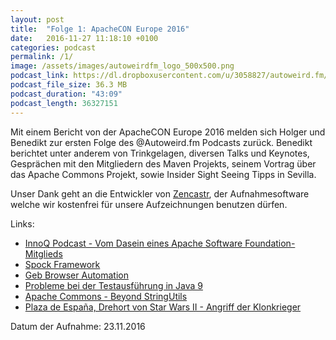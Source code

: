 ```yaml
---
layout: post
title:  "Folge 1: ApacheCON Europe 2016"
date:   2016-11-27 11:18:10 +0100
categories: podcast
permalink: /1/
image: /assets/images/autoweirdfm_logo_500x500.png
podcast_link: https://dl.dropboxusercontent.com/u/3058827/autoweird.fm/folge-1_ApacheCON-Europe-2016.mp3
podcast_file_size: 36.3 MB
podcast_duration: "43:09"
podcast_length: 36327151
---
```


Mit einem Bericht von der ApacheCON Europe 2016 melden sich Holger und Benedikt zur ersten Folge des @Autoweird.fm Podcasts zurück. Benedikt berichtet unter anderem von Trinkgelagen, diversen Talks und Keynotes, Gesprächen mit den Mitgliedern des Maven Projekts, seinem Vortrag über das Apache Commons Projekt, sowie Insider Sight Seeing Tipps in Sevilla.

Unser Dank geht an die Entwickler von [Zencastr](https://zencastr.com), der Aufnahmesoftware welche wir kostenfrei für unsere Aufzeichnungen benutzen dürfen.

Links:

- [InnoQ Podcast - Vom Dasein eines Apache Software Foundation-Mitglieds ](https://www.innoq.com/de/podcast/013-apache-software-foundation/)
- [Spock Framework](http://spockframework.org)
- [Geb Browser Automation](http://www.gebish.org)
- [Probleme bei der Testausführung in Java 9](http://mail.openjdk.java.net/pipermail/jigsaw-dev/2016-November/010233.html)
- [Apache Commons - Beyond StringUtils](https://apacheconeu2016.sched.org/event/8UMA/apache-commons-beyond-stringutils-benedikt-ritter-codecentric-ag)
- [Plaza de España, Drehort von Star Wars II - Angriff der Klonkrieger](https://de.wikipedia.org/wiki/Plaza_de_España_%28Sevilla%29)

Datum der Aufnahme: 23.11.2016
